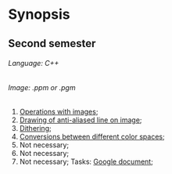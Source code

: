 # Synopsis #
## Second semester ##
###### Language: C++ ######
###### Image: .ppm or .pgm ######

1. [Operations with images](https://github.com/danyaffff/ITMO-Computer-geometry-and-graphics/tree/master/Sem%202%2C%20Lab%201);
2. [Drawing of anti-aliased line on image](https://github.com/danyaffff/ITMO-Computer-geometry-and-graphics/tree/master/Sem%202%2C%20Lab%202);
3. [Dithering](https://github.com/danyaffff/ITMO-Computer-geometry-and-graphics/tree/master/Sem%202%2C%20Lab%203);
4. [Сonversions between different color spaces](https://github.com/danyaffff/ITMO-Computer-geometry-and-graphics/tree/master/Sem%202%2C%20Lab%204);
5. Not necessary;
6. Not necessary;
7. Not necessary;
Tasks: [Google document](https://docs.google.com/document/d/1cL306pi86FKVai-RqRWP3itUr140pZ3rytfgfUx_Z24/edit);
